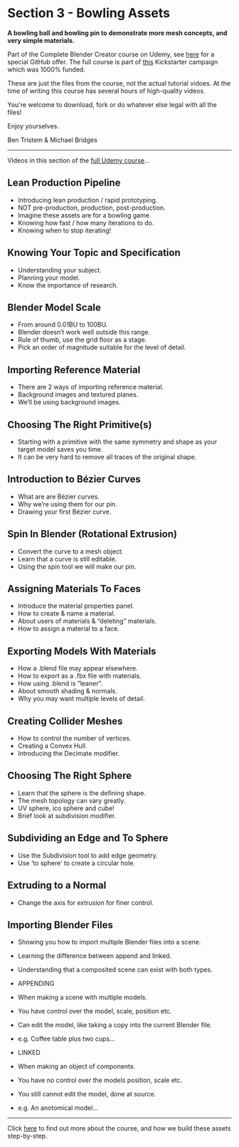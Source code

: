 # Section 3 - Bowling Assets
**A bowling ball and bowling pin to demonstrate more mesh concepts, and very simple materials.**

Part of the Complete Blender Creator course on Udemy, see [here](https://www.udemy.com/blendertutorial/?couponCode=GitHubDiscount) for a special GitHub offer. The full course is part of [this](https://www.kickstarter.com/projects/bentristem/how-to-create-3d-assets-using-blender-online-cours) Kickstarter campaign which was 1000% funded.

These are just the files from the course, not the actual tutorial vidoes. At the time of writing this course has several hours of high-quality videos.

You're welcome to download, fork or do whatever else legal with all the files!

Enjoy yourselves.

Ben Tristem & Michael Bridges

----
Videos in this section of the [full Udemy course](https://www.udemy.com/blendertutorial/?couponCode=GitHubDiscount)...

## Lean Production Pipeline
* Introducing lean production / rapid prototyping.
* NOT pre-production, production, post-production.
* Imagine these assets are for a bowling game.
* Knowing how fast / how many iterations to do.
* Knowing when to stop iterating!

## Knowing Your Topic and Specification
* Understanding your subject.
* Planning your model.
* Know the importance of research.

## Blender Model Scale
* From around 0.01BU to 100BU.
* Blender doesn’t work well outside this range.
* Rule of thumb, use the grid floor as a stage.
* Pick an order of magnitude suitable for the level of detail.

## Importing Reference Material
* There are 2 ways of importing reference material.
* Background images and textured planes.
* We’ll be using background images.

## Choosing The Right Primitive(s)
* Starting with a primitive with the same symmetry and shape as your target model saves you time.
* It can be very hard to remove all traces of the original shape.

## Introduction to Bézier Curves
* What are are Bézier curves.
* Why we’re using them for our pin.
* Drawing your first Bézier curve.

## Spin In Blender (Rotational Extrusion)
* Convert the curve to a mesh object.
* Learn that a curve is still editable.
* Using the spin tool we will make our pin.

## Assigning Materials To Faces
* Introduce the material properties panel.
* How to create & name a material.
* About users of materials & “deleting” materials.
* How to assign a material to a face.

## Exporting Models With Materials
* How a .blend file may appear elsewhere.
* How to export as a .fbx file with materials.
* How using .blend is “leaner”.
* About smooth shading & normals.
* Why you may want multiple levels of detail.

## Creating Collider Meshes
* How to control the number of vertices.
* Creating a Convex Hull.
* Introducing the Decimate modifier.

## Choosing The Right Sphere
* Learn that the sphere is the defining shape.
* The mesh topology can vary greatly.
* UV sphere, ico sphere and cube!
* Brief look at subdivision modifier.

## Subdividing an Edge and To Sphere
* Use the Subdivision tool to add edge geometry.
* Use ‘to sphere’ to create a circular hole.

## Extruding to a Normal
* Change the axis for extrusion for finer control.

## Importing Blender Files
* Showing you how to import multiple Blender files into a scene.
* Learning the difference between append and linked.
* Understanding that a composited scene can exist with both types.

* APPENDING
* When making a scene with multiple models.
* You have control over the model, scale, position etc.
* Can edit the model, like taking a copy into the current Blender file.
* e.g. Coffee table plus two cups…

* LINKED
* When making an object of components.
* You have no control over the models position, scale etc.
* You still cannot edit the model, done at source.
* e.g.  An anotomical model…

---
Click [here](https://www.udemy.com/blendertutorial/?couponCode=GitHubDiscount) to find out more about the course, and how we build these assets step-by-step.